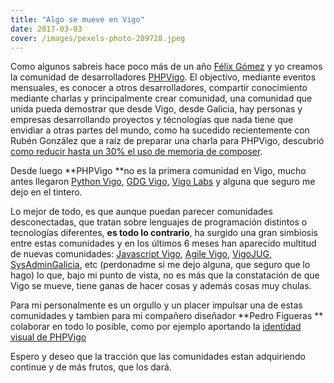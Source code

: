 ```yaml
---
title: "Algo se mueve en Vigo"
date: 2017-03-03
cover: /images/pexels-photo-209728.jpeg
---
```

Como algunos sabreis hace poco más de un año [Félix Gómez](http://felixgomez.eu/) y yo creamos la comunidad de desarrolladores [PHPVigo](http://www.phpvigo.com). El objectivo, mediante eventos mensuales, es conocer a otros desarrolladores, compartir conocimiento mediante charlas y principalmente crear comunidad, una comunidad que unida pueda demostrar que desde Vigo, desde Galicia, hay personas y empresas desarrollando proyectos y técnologías que nada tiene que envidiar a otras partes del mundo, como ha sucedido recientemente con Rubén González que a raíz de preparar una charla para PHPVigo, descubrió [como reducir hasta un 30% el uso de memoria de composer](http://symfony.es/noticias/2017/02/27/composer-reduce-su-consumo-de-memoria-hasta-un-30-gracias-a-un-programador-espanol/).

Desde luego **PHPVigo **no es la primera comunidad en Vigo, mucho antes llegaron [Python Vigo](https://www.python-vigo.es/), [GDG Vigo,](https://www.meetup.com/es-ES/GDGVigo/) [Vigo Labs](https://www.meetup.com/es-ES/Vigo-Labs/) y alguna que seguro me dejo en el tintero.

Lo mejor de todo, es que aunque puedan parecer comunidades desconectadas, que tratan sobre lenguajes de programación distintos o tecnologías diferentes, **es todo lo contrario**, ha surgido una gran simbiosis entre estas comunidades y en los últimos 6 meses han aparecido multitud de nuevas comunidades: [Javascript Vigo](https://www.meetup.com/es-ES/JavaScriptVigo/), [Agile Vigo](https://www.meetup.com/es-ES/agile-vigo/), [VigoJUG](https://www.meetup.com/es-ES/Vigo-JUG/), [SysAdminGalicia](https://www.meetup.com/es-ES/Sysadmin-Galicia/), etc (perdonadme si me dejo alguna, que seguro que lo hago) lo que, bajo mi punto de vista, no es más que la constatación de que Vigo se mueve, tiene ganas de hacer cosas y además cosas muy chulas.

Para mi personalmente es un orgullo y un placer impulsar una de estas comunidades y tambien para mi compañero diseñador **Pedro Figueras ** colaborar en todo lo posible, como por ejemplo aportando la [identidad visual de PHPVigo](https://www.pedrofigueras.com/es/proyecto/grupo-phpvigo)

Espero y deseo que la tracción que las comunidades estan adquiriendo continue y de más frutos, que los dará.
